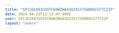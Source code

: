 ```yaml
---
title: "SP11EXX83G5SFCW4WZWA43Q33SY7SH8RQCG77CZ1P"
date: 2024-04-23T12:13:47.998Z
user: SP11EXX83G5SFCW4WZWA43Q33SY7SH8RQCG77CZ1P
layout: "users"
---
```

    